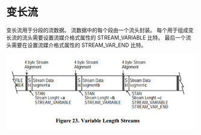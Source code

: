 # 变长流

变长流用于分段的流数据。
流数据中的每个段由一个流头封装。
每个用于组成变长流的流头需要设置流媒介格式属性的 STREAM\_VARIABLE 比特。
最后一个流头需要在设置流媒介格式属性的 STREAM\_VAR\_END 比特。

![](images/variable_length_streams.png)
